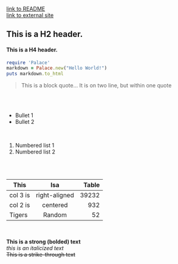 [link to README](README.md)
<br>
[link to external site](https://google.com)

<h2>
This is a H2 header.
</h2>

<h4>
This is a H4 header.
</h4>

```ruby
require 'Palace'
markdown = Palace.new("Hello World!")
puts markdown.to_html
```

> This is a block quote...
> It is on two line, but within one quote

<br>
<br>

* Bullet 1
* Bullet 2

<br>

1. Numbered list 1
2. Numbered list 2

<br>
<br>

|This           |Isa            | Table |
| ------------- |:-------------:| -----:|
| col 3 is      | right-aligned | 39232 |
| col 2 is      | centered      |   932 |
| Tigers        | Random        |    52 |

<br>

**This is a strong (bolded) text**
<br>
*this is an italicized text*
<br>
 ~~This is a strike-through text~~